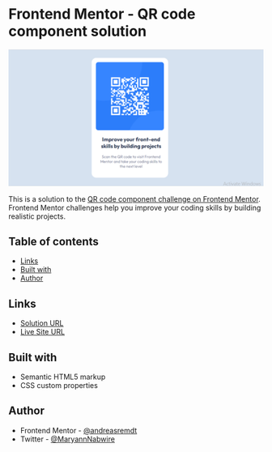 # Frontend Mentor - QR code component solution

![](./screenshot.png)

This is a solution to the [QR code component challenge on Frontend Mentor](https://www.frontendmentor.io/challenges/qr-code-component-iux_sIO_H). Frontend Mentor challenges help you improve your coding skills by building realistic projects.

## Table of contents

- [Links](#links)
- [Built with](#built-with)
- [Author](#author)

## Links

- [Solution URL](https://github.com/Mary83-ops/QR-code-component.git/)
- [Live Site URL](https://mary83-ops.github.io/QR-code-component//)

## Built with

- Semantic HTML5 markup
- CSS custom properties

## Author

- Frontend Mentor - [@andreasremdt](https://www.frontendmentor.io/profile/MaryNabwire)
- Twitter - [@MaryannNabwire](https://www.twitter.com/MaryannNabwire)